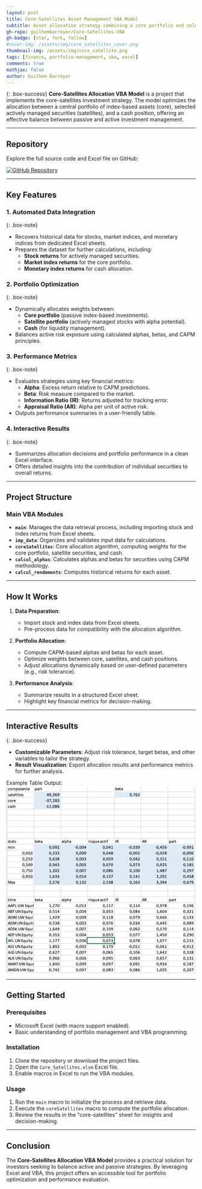 ```yaml
---
layout: post
title: Core-Satellites Asset Management VBA Model
subtitle: Asset allocation strategy combining a core portfolio and selected satellite securities
gh-repo: guilhembarroyer/Core-Satellites-VBA
gh-badge: [star, fork, follow]
#cover-img: /assets/img/core_satellites_cover.png
thumbnail-img: /assets/img/core_satellite.png
tags: [finance, portfolio-management, vba, excel]
comments: true
mathjax: false
author: Guilhem Barroyer
---
```


{: .box-success}
**Core-Satellites Allocation VBA Model** is a project that implements the core-satellites investment strategy. The model optimizes the allocation between a central portfolio of index-based assets (core), selected actively managed securities (satellites), and a cash position, offering an effective balance between passive and active investment management.

---

## **Repository**

Explore the full source code and Excel file on GitHub:

[![GitHub Repository](https://img.shields.io/badge/GitHub-Core_Satellites_Allocation-blue?style=flat-square&logo=github)](https://github.com/guilhembarroyer/Core-Satellites-VBA)

---

## **Key Features**

### 1. **Automated Data Integration**
{: .box-note}
- Recovers historical data for stocks, market indices, and monetary indices from dedicated Excel sheets.
- Prepares the dataset for further calculations, including:
  - **Stock returns** for actively managed securities.
  - **Market index returns** for the core portfolio.
  - **Monetary index returns** for cash allocation.

### 2. **Portfolio Optimization**
{: .box-note}
- Dynamically allocates weights between:
  - **Core portfolio** (passive index-based investments).
  - **Satellite portfolio** (actively managed stocks with alpha potential).
  - **Cash** (for liquidity management).
- Balances active risk exposure using calculated alphas, betas, and CAPM principles.

### 3. **Performance Metrics**
{: .box-note}
- Evaluates strategies using key financial metrics:
  - **Alpha**: Excess return relative to CAPM predictions.
  - **Beta**: Risk measure compared to the market.
  - **Information Ratio (IR)**: Returns adjusted for tracking error.
  - **Appraisal Ratio (AR)**: Alpha per unit of active risk.
- Outputs performance summaries in a user-friendly table.

### 4. **Interactive Results**
{: .box-note}
- Summarizes allocation decisions and portfolio performance in a clean Excel interface.
- Offers detailed insights into the contribution of individual securities to overall returns.

---

## **Project Structure**

### **Main VBA Modules**
- **`main`**: Manages the data retrieval process, including importing stock and index returns from Excel sheets.
- **`imp_data`**: Organizes and validates input data for calculations.
- **`coreSatellites`**: Core allocation algorithm, computing weights for the core portfolio, satellite securities, and cash.
- **`calcul_alphas`**: Calculates alphas and betas for securities using CAPM methodology.
- **`calcul_rendements`**: Computes historical returns for each asset.

---

## **How It Works**

1. **Data Preparation**:
   - Import stock and index data from Excel sheets.
   - Pre-process data for compatibility with the allocation algorithm.

2. **Portfolio Allocation**:
   - Compute CAPM-based alphas and betas for each asset.
   - Optimize weights between core, satellites, and cash positions.
   - Adjust allocations dynamically based on user-defined parameters (e.g., risk tolerance).

3. **Performance Analysis**:
   - Summarize results in a structured Excel sheet.
   - Highlight key financial metrics for decision-making.

---

## **Interactive Results**

{: .box-success}
- **Customizable Parameters**: Adjust risk tolerance, target betas, and other variables to tailor the strategy.
- **Result Visualization**: Export allocation results and performance metrics for further analysis.

Example Table Output:
![Results Table](../assets/img/resultats_core.png)

---

## **Getting Started**

### Prerequisites
- Microsoft Excel (with macro support enabled).
- Basic understanding of portfolio management and VBA programming.

### Installation
1. Clone the repository or download the project files.
2. Open the `Core_Satellites.xlsm` Excel file.
3. Enable macros in Excel to run the VBA modules.

### Usage
1. Run the `main` macro to initialize the process and retrieve data.
2. Execute the `coreSatellites` macro to compute the portfolio allocation.
3. Review the results in the "core-satellites" sheet for insights and decision-making.

---

## **Conclusion**

The **Core-Satellites Allocation VBA Model** provides a practical solution for investors seeking to balance active and passive strategies. By leveraging Excel and VBA, this project offers an accessible tool for portfolio optimization and performance evaluation.
